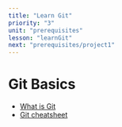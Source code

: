 ```yaml
---
title: "Learn Git"
priority: "3"
unit: "prerequisites"
lesson: "learnGit"
next: "prerequisites/project1"
---
```


# Git Basics

- [What is Git](https://content.red-badger.com/resources/what-is-git-and-github)
- [Git cheatsheet](https://www.atlassian.com/git/tutorials/atlassian-git-cheatsheet)
